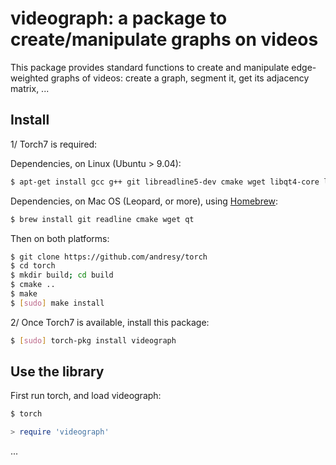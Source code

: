 # videograph: a package to create/manipulate graphs on videos

This package provides standard functions to
create and manipulate edge-weighted graphs 
of videos: create a graph, segment it, get 
its adjacency matrix, ...

## Install 

1/ Torch7 is required:

Dependencies, on Linux (Ubuntu > 9.04):

``` sh
$ apt-get install gcc g++ git libreadline5-dev cmake wget libqt4-core libqt4-gui libqt4-dev
```

Dependencies, on Mac OS (Leopard, or more), using [Homebrew](http://mxcl.github.com/homebrew/):

``` sh
$ brew install git readline cmake wget qt
```

Then on both platforms:

``` sh
$ git clone https://github.com/andresy/torch
$ cd torch
$ mkdir build; cd build
$ cmake ..
$ make
$ [sudo] make install
```

2/ Once Torch7 is available, install this package:

``` sh
$ [sudo] torch-pkg install videograph
```

## Use the library

First run torch, and load videograph:

``` sh
$ torch
``` 

``` lua
> require 'videograph'
```

...